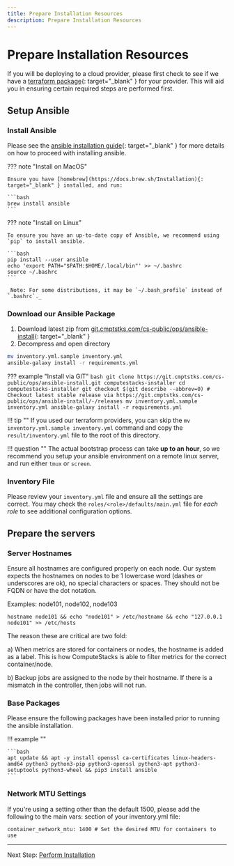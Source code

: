 ```yaml
---
title: Prepare Installation Resources 
description: Prepare Installation Resources 
---
```

# Prepare Installation Resources 

If you will be deploying to a cloud provider, please first check to see if we have a [terraform package](https://git.cmptstks.com/cs-public/ops?filter=terraform){: target="_blank" } for your provider. This will aid you in ensuring certain required steps are performed first.

## Setup Ansible

### Install Ansible

Please see the [ansible installation guide](https://docs.ansible.com/ansible/latest/installation_guide/intro_installation.html){: target="_blank" } for more details on how to proceed with installing ansible.

??? note "Install on MacOS"

    Ensure you have [homebrew](https://docs.brew.sh/Installation){: target="_blank" } installed, and run:

    ```bash
    brew install ansible
    ```

??? note "Install on Linux"

    To ensure you have an up-to-date copy of Ansible, we recommend using `pip` to install ansible.

    ```bash
    pip install --user ansible
    echo 'export PATH="$PATH:$HOME/.local/bin"' >> ~/.bashrc
    source ~/.bashrc
    ```

    _Note: For some distributions, it may be `~/.bash_profile` instead of `.bashrc`._


### Download our Ansible Package

1. Download latest zip from [git.cmptstks.com/cs-public/ops/ansible-install](https://git.cmptstks.com/cs-public/ops/ansible-install/-/releases/permalink/latest){: target="_blank" }
2. Decompress and open directory

```bash
mv inventory.yml.sample inventory.yml
ansible-galaxy install -r requirements.yml
```

??? example "Install via GIT"
    ```bash
    git clone https://git.cmptstks.com/cs-public/ops/ansible-install.git computestacks-installer
    cd computestacks-installer
    git checkout $(git describe --abbrev=0) # Checkout latest stable release via https://git.cmptstks.com/cs-public/ops/ansible-install/-/releases
    mv inventory.yml.sample inventory.yml
    ansible-galaxy install -r requirements.yml
    ```

!!! tip ""
    If you used our terraform providers, you can skip the `mv inventory.yml.sample inventory.yml` command and copy the `result/inventory.yml` file to the root of this directory.

!!! question ""
    The actual bootstrap process can take **up to an hour**, so we recommend you setup your ansible environment on a remote linux server, and run either `tmux` or `screen`.


### Inventory File

Please review your `inventory.yml` file and ensure all the settings are correct. You may check the `roles/<role>/defaults/main.yml` file for _each role_ to see additional configuration options.


## Prepare the servers

### Server Hostnames

Ensure all hostnames are configured properly on each node. Our system expects the hostnames on nodes to be 1 lowercase word (dashes or underscores are ok), no special characters or spaces. They should not be FQDN or have the dot notation.

Examples: node101, node102, node103

`hostname node101 && echo "node101" > /etc/hostname && echo "127.0.0.1 node101" >> /etc/hosts`

The reason these are critical are two fold:

a) When metrics are stored for containers or nodes, the hostname is added as a label. This is how ComputeStacks is able to filter metrics for the correct container/node. 

b) Backup jobs are assigned to the node by their hostname. If there is a mismatch in the controller, then jobs will not run.

### Base Packages

Please ensure the following packages have been installed prior to running the ansible installation.

!!! example ""

    ```bash
    apt update && apt -y install openssl ca-certificates linux-headers-amd64 python3 python3-pip python3-openssl python3-apt python3-setuptools python3-wheel && pip3 install ansible
    ```

### Network MTU Settings

If you're using a setting other than the default 1500, please add the following to the main vars: section of your inventory.yml file:

```
container_network_mtu: 1400 # Set the desired MTU for containers to use
```


---
Next Step: [Perform Installation](2_perform.md)
